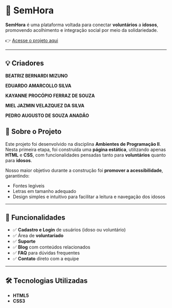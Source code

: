 # 🌟 SemHora

**SemHora** é uma plataforma voltada para conectar **voluntários** a **idosos**, promovendo acolhimento e integração social por meio da solidariedade.  

👉 [Acesse o projeto aqui](https://kayferraz.github.io/SemHora--Voluntario/ProjetoSemHora/inicial.html)

---
##  💡  Criadores
**BEATRIZ BERNARDI MIZUNO**

**EDUARDO AMARCOLLO SILVA** 

**KAYANNE PROCÓPIO FERRAZ DE SOUZA** 

**MIEL JAZMIN VELAZQUEZ DA SILVA** 

**PEDRO AUGUSTO DE SOUZA ANADÃO** 


## 📖 Sobre o Projeto

Este projeto foi desenvolvido na disciplina **Ambientes de Programação II**.  
Nesta primeira etapa, foi construída uma **página estática**, utilizando apenas **HTML** e **CSS**, com funcionalidades pensadas tanto para **voluntários** quanto para **idosos**.

Nosso maior objetivo durante a construção foi **promover a acessibilidade**, garantindo:  
- Fontes legíveis  
- Letras em tamanho adequado  
- Design simples e intuitivo para facilitar a leitura e navegação dos idosos  

---

## 🧩 Funcionalidades

- ✅ **Cadastro e Login** de usuários (idoso ou voluntário) 
- ✅ Área de **voluntariado**  
- ✅ **Suporte** 
- ✅ **Blog** com conteúdos relacionados  
- ✅ **FAQ** para dúvidas frequentes  
- ✅ **Contato** direto com a equipe  

---

## 🛠️ Tecnologias Utilizadas

- **HTML5**  
- **CSS3**  
